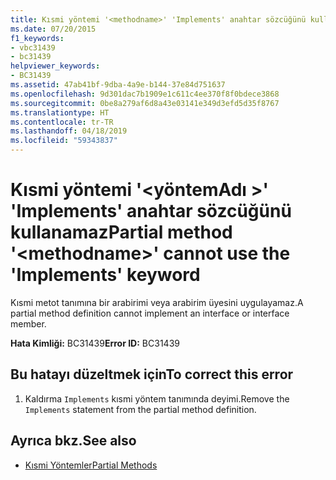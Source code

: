 ```yaml
---
title: Kısmi yöntemi '<methodname>' 'Implements' anahtar sözcüğünü kullanamaz
ms.date: 07/20/2015
f1_keywords:
- vbc31439
- bc31439
helpviewer_keywords:
- BC31439
ms.assetid: 47ab41bf-9dba-4a9e-b144-37e84d751637
ms.openlocfilehash: 9d301dac7b1909e1c611c4ee370f8f0bdece3868
ms.sourcegitcommit: 0be8a279af6d8a43e03141e349d3efd5d35f8767
ms.translationtype: HT
ms.contentlocale: tr-TR
ms.lasthandoff: 04/18/2019
ms.locfileid: "59343837"
---
```

# <a name="partial-method-methodname-cannot-use-the-implements-keyword"></a><span data-ttu-id="12a4a-102">Kısmi yöntemi '\<yöntemAdı >' 'Implements' anahtar sözcüğünü kullanamaz</span><span class="sxs-lookup"><span data-stu-id="12a4a-102">Partial method '\<methodname>' cannot use the 'Implements' keyword</span></span>
<span data-ttu-id="12a4a-103">Kısmi metot tanımına bir arabirimi veya arabirim üyesini uygulayamaz.</span><span class="sxs-lookup"><span data-stu-id="12a4a-103">A partial method definition cannot implement an interface or interface member.</span></span>  
  
 <span data-ttu-id="12a4a-104">**Hata Kimliği:** BC31439</span><span class="sxs-lookup"><span data-stu-id="12a4a-104">**Error ID:** BC31439</span></span>  
  
## <a name="to-correct-this-error"></a><span data-ttu-id="12a4a-105">Bu hatayı düzeltmek için</span><span class="sxs-lookup"><span data-stu-id="12a4a-105">To correct this error</span></span>  
  
1. <span data-ttu-id="12a4a-106">Kaldırma `Implements` kısmi yöntem tanımında deyimi.</span><span class="sxs-lookup"><span data-stu-id="12a4a-106">Remove the `Implements` statement from the partial method definition.</span></span>  
  
## <a name="see-also"></a><span data-ttu-id="12a4a-107">Ayrıca bkz.</span><span class="sxs-lookup"><span data-stu-id="12a4a-107">See also</span></span>

- [<span data-ttu-id="12a4a-108">Kısmi Yöntemler</span><span class="sxs-lookup"><span data-stu-id="12a4a-108">Partial Methods</span></span>](../../visual-basic/programming-guide/language-features/procedures/partial-methods.md)
